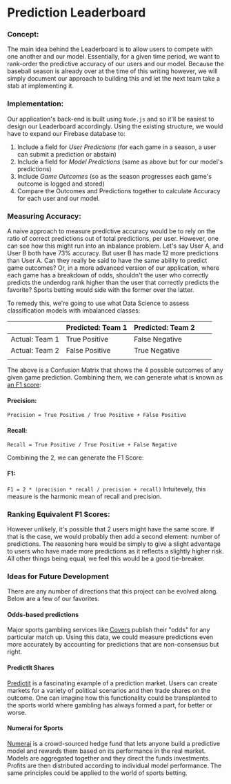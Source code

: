 # Prediction Leaderboard

### Concept:
The main idea behind the Leaderboard is to allow users to compete with one another and our model. Essentially, for a given time period, we want to rank-order the predictive accuracy of our users and our model. Because the baseball season is already over at the time of this writing however, we will simply document our approach to building this and let the next team take a stab at implementing it.

### Implementation: 
Our application's back-end is built using `Node.js` and so it'll be easiest to design our Leaderboard accordingly. Using the existing structure, we would have to expand our Firebase database to:
1) Include a field for *User Predictions* (for each game in a season, a user can submit a prediction or abstain)
2) Include a field for *Model Predictions* (same as above but for our model's predictions)
2) Include *Game Outcomes* (so as the season progresses each game's outcome is logged and stored)
3) Compare the Outcomes and Predictions together to calculate Accuracy for each user and our model.


### Measuring Accuracy:
A naive approach to measure predictive accuracy would be to rely on the ratio of correct predictions out of total predictions, per user. However, one can see how this might run into an inbalance problem. Let's say User A, and User B both have 73% accuracy. But user B has made 12 more predictions than User A. Can they really be said to have the same ability to predict game outcomes? Or, in a more advanced version of our application, where each game has a breakdown of odds, shouldn't the user who correctly predicts the underdog rank higher than the user that correctly predicts the favorite? Sports betting would side with the former over the latter. 

To remedy this, we're going to use what Data Science to assess classification models with imbalanced classes:


|                | Predicted: Team 1 | Predicted: Team 2 |   |   |
|----------------|-------------------|-------------------|---|---|
| Actual: Team 1 | True Positive     | False Negative    |   |   |
| Actual: Team 2 | False Positive    | True Negative     |   |   |
|                |                   |                   |   |   |

The above is a Confusion Matrix that shows the 4 possible outcomes of any given game prediction. Combining them, we can generate what is known as [an F1 score](https://en.wikipedia.org/wiki/F1_score): 

#### Precision:
`Precision = True Positive / True Positive + False Positive`

#### Recall:
`Recall = True Positive / True Positive + False Negative`
 
 Combining the 2, we can generate the F1 Score:
 #### F1:
 `F1 = 2 * (precision * recall / precision + recall)`
 Intuitevely, this measure is the harmonic mean of recall and precision. 
 
 
 ### Ranking Equivalent F1 Scores:
 However unlikely, it's possible that 2 users might have the same score. If that is the case, we would probably then add a second element: number of predictions. The reasoning here would be simply to give a slight advantage to users who have made more predictions as it reflects a slightly higher risk. All other things being equal, we feel this would be a good tie-breaker. 
 
 
 ### Ideas for Future Development
 There are any number of directions that this project can be evolved along. Below are a few of our favorites.

#### Odds-based predictions
Major sports gambling services like [Covers](https://www.covers.com/sports/mlb/matchups) publish their "odds" for any particular match up. Using this data, we could measure predictions even more accurately by accounting for predictions that are non-consensus but right. 

#### PredictIt Shares
[Predictit](https://www.predictit.org/) is a fascinating example of a prediction market. Users can create markets for a variety of political scenarios and then trade shares on the outcome. One can imagine how this functionality could be transplanted to the sports world where gambling has always formed a part, for better or worse. 

#### Numerai for Sports 
[Numerai](https://numer.ai/) is a crowd-sourced hedge fund that lets anyone build a predictive model and rewards them based on its performance in the real market. Models are aggregated together and they direct the funds investments. Profits are then distributed according to individual model performance. The same principles could be applied to the world of sports betting. 

```

```
